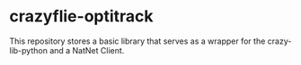 # crazyflie-optitrack
This repository stores a basic library that serves as a wrapper for the crazy-lib-python and a NatNet Client.
